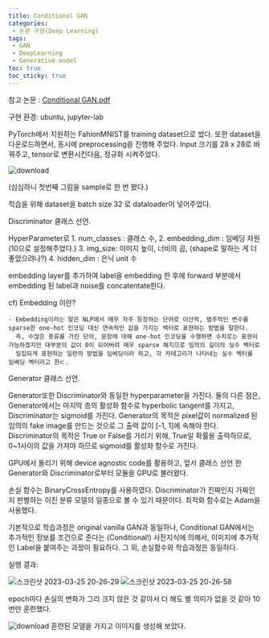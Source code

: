 ```yaml
---
title: Conditional GAN
categories:
 - 논문 구현(Deep Learning)
tags:
 - GAN
 - DeepLearning
 - Generative model
toc: true
toc_sticky: true
---
```


참고 논문 : [Conditional GAN.pdf](https://github.com/KimSungHeon/KimSungHeon.github.io/files/11068671/Conditional.GAN.pdf)

구현 환경: ubuntu, jupyter-lab

<script src="https://gist.github.com/KimSungHeon/7385fa267ac88ea3b2cf68330945cabf.js"></script>

<script src="https://gist.github.com/KimSungHeon/37dc6902bcb12f9ba0c3d3897359f0a5.js"></script>

PyTorch에서 지원하는 FahionMNIST를 training dataset으로 썼다.
또한 dataset을 다운로드하면서, 동시에 preprocessing을 진행해 주었다.
Input 크기를 28 x 28로 바꿔주고, tensor로 변환시킨다음, 정규화 시켜주었다.

<script src="https://gist.github.com/KimSungHeon/3a2d73d409efe2063a4996772f52ca4c.js"></script>
![download](https://user-images.githubusercontent.com/103099516/227712902-9462f495-ca90-4f2a-bc78-169501047377.png)

(심심하니 첫번째 그림을 sample로 한 번 봤다.)

<script src="https://gist.github.com/KimSungHeon/6a45165e17d44f85b6db1833f1fa1bd3.js"></script>

힉습을 위해 dataset을 batch size 32 로 dataloader어 넣어주었다.

<script src="https://gist.github.com/KimSungHeon/7564140de6b18466f5608b836db0ddf0.js"></script>
Discriminator 클래스 선언.

HyperParameter로 1. num_classes : 클래스 수, 2. embedding_dim : 임베딩 차원 (10으로 설정해주었다.) 3. img_size: 이미지 높이, 너비의 곱, (shape로 말하는 게 더 좋았으려나?) 4. hidden_dim : 은닉 unit 수

embedding layer를 추가하여 label을 embedding 한 후에 forward 부분에서 embedding 된 label과 noise를  concatentate한다.

cf) Embedding 이란? 

    - Embedding이라는 말은 NLP에서 매우 자주 등장하는 단어로 이산적, 범주적인 변수를 sparse한 one-hot 인코딩 대신 연속적인 값을 가지는 벡터로 표현하는 방법을 말한다.
      즉, 수많은 종류를 가진 단어, 문장에 대해 one-hot 인코딩을 수행하면 수치로는 표현이 가능하겠지만 대부분의 값이 0이 되어버려 매우 sparse 해지므로 임의의 길이의 실수 벡터로 
      밀집되게 표현하는 일련의 방법을 임베딩이라 하고, 각 카테고리가 나타내는 실수 벡터를 임베딩 벡터라고 한ㄷ.
      
<script src="https://gist.github.com/KimSungHeon/1339b0c3eb6d67c148fb06339a2fa3c1.js"></script>
Generator 클래스 선언.

Generator또한 Discriminator와 동일한 hyperparameter을 가진다.
둘의 다른 점은, Generator에서는 마지막 층의 활성화 함수로 hyperbolic tangent를 가지고, Discriminator는 sigmoid를 가진다.
Generator의 목적은 pixel값이 normalized 된 임의의 fake image를 만드는 것으로 그 출력 값이 [-1, 1]에 속해야 한다. 
Discriminator의 목적은 True or False를 가리기 위해, True일 확률을 출력하므로, 0~1사이의 값을 가져야 하므로 sigmoid를 활성화 함수로 가진다.

<script src="https://gist.github.com/KimSungHeon/539857eec9f88085b5bfd432c2c5a99d.js"></script>

GPU에서 돌리기 위해 device agnostic code를 활용하고,
앞서 클래스 선언 한 Generator와 Discriminator로부터 모듈을 GPU로 불러왔다.

손실 함수는 BinaryCrossEntropy를 사용하였다. Discriminator가 진짜인지 가짜인지 판별하는 이진 분류 모델의 일종으로 볼 수 있기 때문이다.
최적화 함수로는 Adam을 사용했다.

<script src="https://gist.github.com/KimSungHeon/c4f0d9def366c5dbdcd1b6f238a77266.js"></script>
기본적으로 학습과정은 original vanilla GAN과 동일하나, Conditional GAN에서는 추가적인 정보를 조건으로 준다는 (Conditional!)  사전지식에 의해서,
이미지에 추가적인 Label을 붙여주는 과정이 필요하다. 그 외, 손실함수와 학습과정은 동일하다. 

실행 결과:

![스크린샷 2023-03-25 20-26-29](https://user-images.githubusercontent.com/103099516/227714741-5745d14d-d139-4e18-8166-ea2d6116d840.png)
![스크린샷 2023-03-25 20-26-58](https://user-images.githubusercontent.com/103099516/227714979-d6163539-cde0-4e04-bb94-21100d4e7068.png)

epoch마다 손실의 변화가 그리 크지 않은 것 같아서 더 해도 별 의미가 없을 것 같아 10번만 훈련했다.

<script src="https://gist.github.com/KimSungHeon/ae2c0ce11b42076317d4de45a9ca7d14.js"></script>
![download](https://user-images.githubusercontent.com/103099516/227714830-17f114fd-1484-4575-9471-a8f4ba7c0f46.png)
훈련된 모델을 가지고 이미지를 생성해 보았다.
